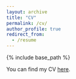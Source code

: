```yaml
---
layout: archive
title: "CV"
permalink: /cv/
author_profile: true
redirect_from:
  - /resume
---
```


{% include base_path %}


You can find my CV [here](https://www.dropbox.com/scl/fi/p2jfxo2svvcslrrtq6riw/CV_AldaMarchese.pdf?rlkey=yhq97keunsaap5gp57kyyw2d2&dl=0).
